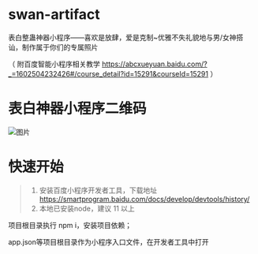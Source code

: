 # swan-artifact

表白整蛊神器小程序——喜欢是放肆，爱是克制~优雅不失礼貌地与男/女神搭讪，制作属于你们的专属照片

（ 附百度智能小程序相关教学 https://abcxueyuan.baidu.com/?_=1602504232426#/course_detail?id=15291&courseId=15291  ）

# 表白神器小程序二维码
![图片](https://b.bdstatic.com/miniapp/assets/images/artifact/xj.png)

# 快速开始
> 1. 安装百度小程序开发者工具，下载地址 https://smartprogram.baidu.com/docs/develop/devtools/history/
> 2. 本地已安装node，建议 11 以上

项目根目录执行 npm i，安装项目依赖；

app.json等项目根目录作为小程序入口文件，在开发者工具中打开
